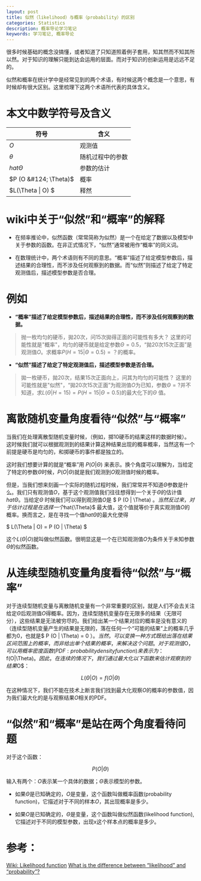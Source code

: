 ```yaml
---
layout: post
title: 似然（likelihood）与概率（probability）的区别
categories: Statistics
description: 概率导论学习笔记
keywords: 学习笔记, 概率导论
---
```


  很多时候基础的概念没搞懂，或者知道了只知道照着例子套用，知其然而不知其所以然。对于知识的理解只能到达会运用的层面。而对于知识的创新运用是远远不足的。
  
  似然和概率在统计学中是经常见到的两个术语，有时候这两个概念是一个意思，有时候却有很大区别。这里梳理下这两个术语所代表的具体含义。
  
  
# 本文中数学符号及含义

| 符号 | 含义 |
|--------|--------|
| $O$    |     观测值   |
| $\theta$    |    随机过程中的参数    |
| $hat{\Theta}$   |   参数的估计     |
| $P (O &#124; \Theta)$   |    概率    |
| $L(\Theta &#124; O) $   |      释然  |


# wiki中关于“似然”和“概率”的解释

* 在频率推论中，似然函数（常常简称为似然）是一个在给定了数据以及模型中关于参数的函数。在非正式情况下，“似然”通常被用作“概率”的同义词。

* 在数理统计中，两个术语则有不同的意思。“概率”描述了给定模型参数后，描述结果的合理性，而不涉及任何观察到的数据。而“似然”则描述了给定了特定观测值后，描述模型参数是否合理。

# 例如

* **“概率”描述了给定模型参数后，描述结果的合理性，而不涉及任何观察到的数据。**

> 抛一枚均匀的硬币，拋20次，问15次拋得正面的可能性有多大？
> 这里的可能性就是"概率"，均匀的硬币就是给定参数$\Theta=0.5$，“拋20次15次正面”是观测值$O$。求概率$P (H=15 | \Theta=0.5) = ？$的概率。

* **“似然”描述了给定了特定观测值后，描述模型参数是否合理。**

> 拋一枚硬币，拋20次，结果15次正面向上，问其为均匀的可能性？
> 这里的可能性就是"似然"，“拋20次15次正面”为观测值$O$为已知，参数$\Theta=?$并不知道，求$L(\Theta | H=15) = P (H=15 | \Theta=0.5)$的最大化下的$\Theta$ 值。

# 离散随机变量角度看待“似然”与“概率”

  当我们在处理离散型随机变量时候，（例如，掷10硬币的结果这样的数据时候）。这时候我们就可以根据观测到的结果计算这种结果出现的概率概率，当然这有一个前提是硬币是均匀的，和掷硬币的事件都是独立的。
  
  这时我们想要计算的就是“概率”用 $P (O | \Theta)$ 来表示。换个角度可以理解为，当给定了特定的参数$\Theta$时候，$P (O | \Theta)$就是我们观测到$O$观测值时候的概率。
  
  但是，当我们想来刻画一个实际的随机过程时候，我们常常并不知道$\Theta$参数是什么。我们只有观测值$O$，基于这个观测值我们往往想得到一个关于$\Theta$的估计值$hat{\Theta}$。当给定$\Theta$ 时候我们可以得到观测值$O$是 $ P (O | \Theta) $。当然反过来，对于估计过程是在选择一个$hat{\Theta}$ 最大值，这个值就等价于真实观测值$O$的概率。换而言之，是在寻找一个值$hat{\Theta}$的最大化使得

  $ L(\Theta | O) = P (O | \Theta) $


这个$L(\Theta | O)$就叫做似然函数。很明显这是一个在已知观测值$O$为条件关于未知参数 $\Theta$的似然函数。





# 从连续型随机变量角度看待“似然”与“概率”

  对于连续型随机变量与离散随机变量有一个非常重要的区别，就是人们不会去关注给定$\Theta$后观测值$O$得概率。因为，连续型随机变量存在无限多的结果（无限可分），这些结果是无法被穷尽的。我们给出某一个结果对应的概率是没有意义的（连续型随机变量产生的结果是无限的，落在任何一个“可能的结果”上的概率几乎都为0，也就是$ P (O | \Theta) = 0 ）$。
  当然，可以变换一种方式既给出落在结果区间范围上的概率，而非给出单个结果的概率，来解决这个问题。对于观测值$O$，可以用概率密度函数(PDF:probability density function)来表示为：$f(O|\Theta)$。因此，在连续的情况下，我们通过最大化以下函数来估计观察到的结果$O$：

  $$ L(\Theta | O) = f(O | \Theta) $$


  在这种情况下，我们不能在技术上断言我们找到最大化观察$O$的概率的参数值，因为我们最大化的是与观察结果$O$相关的PDF。

# “似然”和“概率”是站在两个角度看待问题

  对于这个函数：

  $$ P (O | \Theta) $$

  输入有两个：$O$表示某一个具体的数据；$\Theta$表示模型的参数。

* 如果$\Theta$是已知确定的，$O$是变量，这个函数叫做概率函数(probability function)，它描述对于不同的样本$O$，其出现概率是多少。

* 如果$O$是已知确定的，$\Theta$是变量，这个函数叫做似然函数(likelihood function), 它描述对于不同的模型参数，出现x这个样本点的概率是多少。



# 参考：
[Wiki: Likelihood function](https:\en.wikipedia.org\wiki\Likelihood_function)
[What is the difference between “likelihood” and “probability”?](https:\stats.stackexchange.com\questions\2641\what-is-the-difference-between-likelihood-and-probability)